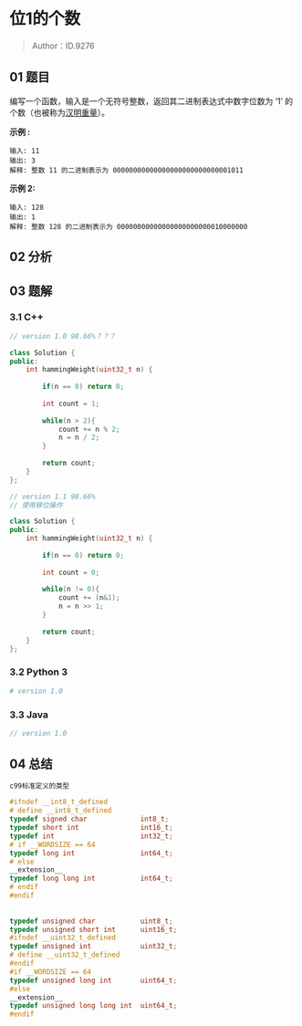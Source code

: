 # 位1的个数 

> Author：ID.9276

## 01 题目

编写一个函数，输入是一个无符号整数，返回其二进制表达式中数字位数为 ‘1’ 的个数（也被称为[汉明重量](https://baike.baidu.com/item/%E6%B1%89%E6%98%8E%E9%87%8D%E9%87%8F)）。

**示例 :**

```
输入: 11
输出: 3
解释: 整数 11 的二进制表示为 00000000000000000000000000001011
```

 

**示例 2:**

```
输入: 128
输出: 1
解释: 整数 128 的二进制表示为 00000000000000000000000010000000
```

## 02 分析



## 03 题解

### 3.1 C++

```c++
// version 1.0 98.66%？？？

class Solution {
public:
    int hammingWeight(uint32_t n) {
        
        if(n == 0) return 0;
        
        int count = 1;
        
        while(n > 2){
            count += n % 2;
            n = n / 2;
        }
        
        return count;
    }
};
```

```c++
// version 1.1 98.66%
// 使用移位操作

class Solution {
public:
    int hammingWeight(uint32_t n) {
        
        if(n == 0) return 0;
        
        int count = 0;
        
        while(n != 0){
            count += (n&1);
            n = n >> 1;
        }
        
        return count;
    }
};
```



### 3.2 Python 3

```python
# version 1.0 

```

### 3.3 Java

```java
// version 1.0

```



## 04 总结

```c++
c99标准定义的类型

#ifndef __int8_t_defined  
# define __int8_t_defined  
typedef signed char             int8_t;   
typedef short int               int16_t;  
typedef int                     int32_t;  
# if __WORDSIZE == 64  
typedef long int                int64_t;  
# else  
__extension__  
typedef long long int           int64_t;  
# endif  
#endif  
  
  
typedef unsigned char           uint8_t;  
typedef unsigned short int      uint16_t;  
#ifndef __uint32_t_defined  
typedef unsigned int            uint32_t;  
# define __uint32_t_defined  
#endif  
#if __WORDSIZE == 64  
typedef unsigned long int       uint64_t;  
#else  
__extension__  
typedef unsigned long long int  uint64_t;  
#endif 
```

